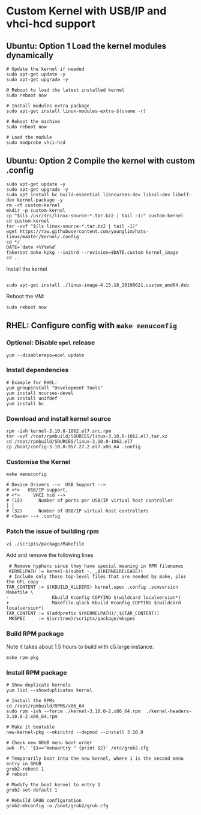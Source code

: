 # Custom Kernel with USB/IP and vhci-hcd support

## Ubuntu: Option 1 Load the kernel modules dynamically

```
# Update the kernel if needed
sudo apt-get update -y
sudo apt-get upgrade -y

@ Reboot to load the latest installed kernel
sudo reboot now

# Install modules extra package
sudo apt-get install linux-modules-extra-$(uname -r)

# Reboot the machine
sudo reboot now

# Load the module
sudo modprobe vhci-hcd
```


## Ubuntu: Option 2 Compile the kernel with custom .config

```
sudo apt-get update -y
sudo apt-get upgrade -y
sudo apt install bc build-essential libncurses-dev libssl-dev libelf-dev kernel-package -y
rm -rf custom-kernel
mkdir -p custom-kernel
cp "$(ls /usr/src/linux-source-*.tar.bz2 | tail -1)" custom-kernel
cd custom-kernel
tar -xvf "$(ls linux-source-*.tar.bz2 | tail -1)"
wget https://raw.githubusercontent.com/younglim/hats-linux/master/kernel/.config
cd */
DATE=`date +%Y%m%d`
fakeroot make-kpkg --initrd --revision=$DATE.custom kernel_image
cd ..
```


Install the kernel

```

sudo apt-get install ./linux-image-4.15.18_20190621.custom_amd64.deb
```


Reboot the VM:

```
sudo reboot now
```

## RHEL: Configure config with `make menuconfig`

### Optional: Disable `epel` release
```
yum --disablerepo=epel update
```

### Install dependencies
```
# Example for RHEL:
yum groupinstall "Development Tools"
yum install ncurses-devel
yum install unifdef
yum install bc
```

### Download and install kernel source
```
rpm -ivh kernel-3.10.0-1062.el7.src.rpm
tar -xvf /root/rpmbuild/SOURCES/linux-3.10.0-1062.el7.tar.xz
cd /root/rpmbuild/SOURCES/linux-3.10.0-1062.el7
cp /boot/config-3.10.0-957.27.2.el7.x86_64 .config
```

###  Customise the Kernel
```
make menuconfig

# Device Drivers -->  USB Support -->
# <*>   USB/IP support, 
# <*>     VHCI hcd -->
# (15)      Number of ports per USB/IP virtual host controller                      │ │  
# (32)      Number of USB/IP virtual host controllers  
# <Save> --> .config

```

### Patch the issue of building rpm
`vi ./scripts/package/Makefile`

Add and remove the following lines
```
 # Remove hyphens since they have special meaning in RPM filenames
 KERNELPATH := kernel-$(subst -,_,$(KERNELRELEASE))
 # Include only those top-level files that are needed by make, plus the GPL copy
TAR_CONTENT := $(KBUILD_ALLDIRS) kernel.spec .config .scmversion Makefile \
-                Kbuild Kconfig COPYING $(wildcard localversion*)
+                Makefile.qlock Kbuild Kconfig COPYING $(wildcard localversion*)
TAR_CONTENT := $(addprefix $(KERNELPATH)/,$(TAR_CONTENT))
 MKSPEC     := $(srctree)/scripts/package/mkspec
```

### Build RPM package
Note it takes about 1.5 hours to build with c5.large instance.

`make rpm-pkg`

### Install RPM package

```
# Show duplicate kernels
yum list --showduplicates kernel

# Install the RPMs
cd /root/rpmbuild/RPMS/x86_64
sudo rpm -ivh --force ./kernel-3.10.0-2.x86_64.rpm  ./kernel-headers-3.10.0-2.x86_64.rpm

# Make it bootable
new-kernel-pkg --mkinitrd --depmod --install 3.10.0

# Check new GRUB menu boot order
awk -F\' '$1=="menuentry " {print $2}' /etc/grub2.cfg

# Temporarily boot into the new kernel, where 1 is the second menu entry in GRUB
grub2-reboot 1
# reboot

# Modify the boot kernel to entry 1
grub2-set-default 1

# Rebuild GRUB configuration
grub2-mkconfig -o /boot/grub2/grub.cfg
```
